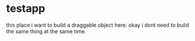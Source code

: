 # testapp
this place i want to build a draggable object here.
okay i dont need to build the same thing at the same time.